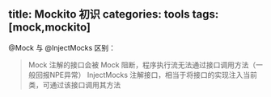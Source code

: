 title: Mockito 初识
categories: tools
tags: [mock,mockito]
---



@Mock 与 @InjectMocks 区别：
> Mock 注解的接口会被 Mock 阻断，程序执行流无法通过接口调用方法（一般回报NPE异常）
> InjectMocks 注解接口，相当于将接口的实现注入当前类，可通过该接口调用其方法

 